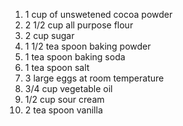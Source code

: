 1) 1 cup of unswetened cocoa powder
2) 2 1/2 cup all purpose flour
3) 2 cup sugar
4) 1 1/2 tea spoon baking powder
5) 1 tea spoon baking soda
6) 1 tea spoon salt
7) 3 large eggs at room temperature
8) 3/4 cup vegetable oil
9) 1/2 cup sour cream
10) 2 tea spoon vanilla